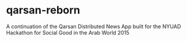# qarsan-reborn
A continuation of the Qarsan Distributed News App built for the NYUAD Hackathon for Social Good in the Arab World 2015
